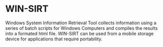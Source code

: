 # WIN-SIRT
Windows System Information Retrieval Tool collects information using a series of batch scripts for Windows Computers and compiles the results into a formated html file. WIN-SIRT can be used from a mobile storage device for applications that require portability.
